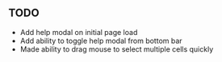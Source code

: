 ## TODO

- Add help modal on initial page load
- Add ability to toggle help modal from bottom bar
- Made ability to drag mouse to select multiple cells quickly

